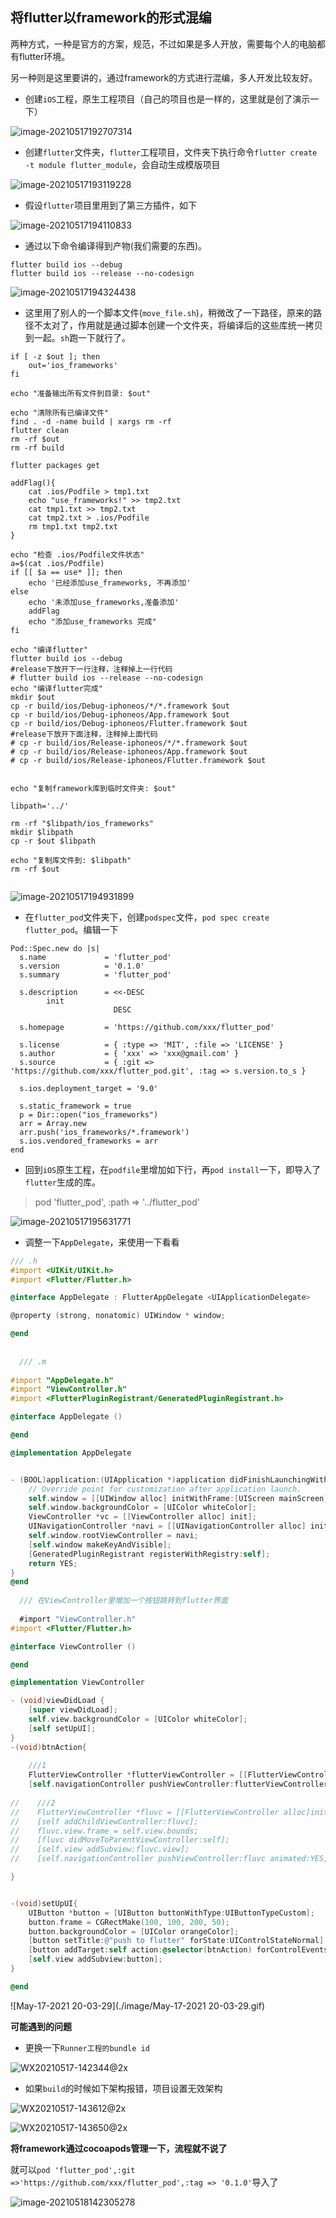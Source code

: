 ## 将flutter以framework的形式混编

两种方式，一种是官方的方案，规范，不过如果是多人开放，需要每个人的电脑都有flutter环境。

另一种则是这里要讲的，通过framework的方式进行混编，多人开发比较友好。

- 创建`iOS`工程，原生工程项目（自己的项目也是一样的，这里就是创了演示一下）

![image-20210517192707314](./image/image-20210517192707314.png)

- 创建`flutter`文件夹，`flutter`工程项目，文件夹下执行命令`flutter create -t module flutter_module`，会自动生成模版项目

![image-20210517193119228](./image/image-20210517193119228.png)

- 假设`flutter`项目里用到了第三方插件，如下

![image-20210517194110833](./image/image-20210517194110833.png)

- 通过以下命令编译得到产物(我们需要的东西)。

```
flutter build ios --debug
flutter build ios --release --no-codesign
```

![image-20210517194324438](./image/image-20210517194324438.png)

- 这里用了别人的一个脚本文件(`move_file.sh`)，稍微改了一下路径，原来的路径不太对了，作用就是通过脚本创建一个文件夹，将编译后的这些库统一拷贝到一起。`sh`跑一下就行了。

```
if [ -z $out ]; then
    out='ios_frameworks'
fi

echo "准备输出所有文件到目录: $out"

echo "清除所有已编译文件"
find . -d -name build | xargs rm -rf
flutter clean
rm -rf $out
rm -rf build

flutter packages get

addFlag(){
    cat .ios/Podfile > tmp1.txt
    echo "use_frameworks!" >> tmp2.txt
    cat tmp1.txt >> tmp2.txt
    cat tmp2.txt > .ios/Podfile
    rm tmp1.txt tmp2.txt
}

echo "检查 .ios/Podfile文件状态"
a=$(cat .ios/Podfile)
if [[ $a == use* ]]; then
    echo '已经添加use_frameworks, 不再添加'
else
    echo '未添加use_frameworks,准备添加'
    addFlag
    echo "添加use_frameworks 完成"
fi

echo "编译flutter"
flutter build ios --debug
#release下放开下一行注释，注释掉上一行代码
# flutter build ios --release --no-codesign
echo "编译flutter完成"
mkdir $out
cp -r build/ios/Debug-iphoneos/*/*.framework $out
cp -r build/ios/Debug-iphoneos/App.framework $out
cp -r build/ios/Debug-iphoneos/Flutter.framework $out
#release下放开下面注释，注释掉上面代码
# cp -r build/ios/Release-iphoneos/*/*.framework $out
# cp -r build/ios/Release-iphoneos/App.framework $out
# cp -r build/ios/Release-iphoneos/Flutter.framework $out


echo "复制framework库到临时文件夹: $out"

libpath='../'

rm -rf "$libpath/ios_frameworks"
mkdir $libpath
cp -r $out $libpath

echo "复制库文件到: $libpath"
rm -rf $out


```

![image-20210517194931899](./image/image-20210517194931899.png)

- 在`flutter_pod`文件夹下，创建`podspec`文件，`pod spec create flutter_pod`。编辑一下

```
Pod::Spec.new do |s|
  s.name             = 'flutter_pod'
  s.version          = '0.1.0'
  s.summary          = 'flutter_pod'

  s.description      = <<-DESC
        init
                       DESC

  s.homepage         = 'https://github.com/xxx/flutter_pod'

  s.license          = { :type => 'MIT', :file => 'LICENSE' }
  s.author           = { 'xxx' => 'xxx@gmail.com' }
  s.source           = { :git => 'https://github.com/xxx/flutter_pod.git', :tag => s.version.to_s }
  
  s.ios.deployment_target = '9.0'

  s.static_framework = true
  p = Dir::open("ios_frameworks")
  arr = Array.new
  arr.push('ios_frameworks/*.framework')
  s.ios.vendored_frameworks = arr
end

```

- 回到`iOS`原生工程，在`podfile`里增加如下行，再`pod install`一下，即导入了`flutter`生成的库。

> pod 'flutter_pod', :path => '../flutter_pod'

![image-20210517195631771](./image/image-20210517195631771.png)

- 调整一下`AppDelegate`，来使用一下看看

```objective-c
/// .h
#import <UIKit/UIKit.h>
#import <Flutter/Flutter.h>

@interface AppDelegate : FlutterAppDelegate <UIApplicationDelegate>

@property (strong, nonatomic) UIWindow * window;

@end
  
  
  /// .m 
  
#import "AppDelegate.h"
#import "ViewController.h"
#import <FlutterPluginRegistrant/GeneratedPluginRegistrant.h>

@interface AppDelegate ()

@end

@implementation AppDelegate


- (BOOL)application:(UIApplication *)application didFinishLaunchingWithOptions:(NSDictionary *)launchOptions {
    // Override point for customization after application launch.
    self.window = [[UIWindow alloc] initWithFrame:[UIScreen mainScreen].bounds];
    self.window.backgroundColor = [UIColor whiteColor];
    ViewController *vc = [[ViewController alloc] init];
    UINavigationController *navi = [[UINavigationController alloc] initWithRootViewController:vc];
    self.window.rootViewController = navi;
    [self.window makeKeyAndVisible];
    [GeneratedPluginRegistrant registerWithRegistry:self];
    return YES;
}
@end
  
  /// 在ViewController里增加一个按钮跳转到flutter界面
  
  #import "ViewController.h"
#import <Flutter/Flutter.h>

@interface ViewController ()

@end

@implementation ViewController

- (void)viewDidLoad {
    [super viewDidLoad];
    self.view.backgroundColor = [UIColor whiteColor];
    [self setUpUI];
}
-(void)btnAction{
    
    ///1
    FlutterViewController *flutterViewController = [[FlutterViewController alloc] init];
    [self.navigationController pushViewController:flutterViewController animated:YES];
    
//    ///2
//    FlutterViewController *fluvc = [[FlutterViewController alloc]init];
//    [self addChildViewController:fluvc];
//    fluvc.view.frame = self.view.bounds;
//    [fluvc didMoveToParentViewController:self];
//    [self.view addSubview:fluvc.view];
//    [self.navigationController pushViewController:fluvc animated:YES];

}


-(void)setUpUI{
    UIButton *button = [UIButton buttonWithType:UIButtonTypeCustom];
    button.frame = CGRectMake(100, 100, 200, 50);
    button.backgroundColor = [UIColor orangeColor];
    [button setTitle:@"push to flutter" forState:UIControlStateNormal];
    [button addTarget:self action:@selector(btnAction) forControlEvents:UIControlEventTouchUpInside];
    [self.view addSubview:button];
}

@end
```

![May-17-2021 20-03-29](./image/May-17-2021 20-03-29.gif)

**可能遇到的问题**

- 更换一下`Runner工程的bundle id`

![WX20210517-142344@2x](./image/WX20210517-142344@2x.png)

- 如果`build`的时候如下架构报错，项目设置无效架构

![WX20210517-143612@2x](./image/WX20210517-143612@2x.png)

![WX20210517-143650@2x](./image/WX20210517-143650@2x.png)



**将framework通过cocoapods管理一下，流程就不说了**

就可以`pod 'flutter_pod',:git =>'https://github.com/xxx/flutter_pod',:tag => '0.1.0'`导入了

![image-20210518142305278](./image/image-20210518142305278.png)

